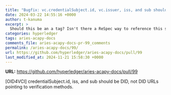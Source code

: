 ```yaml
---
title: "Bugfix: vc.credentialSubject.id, vc.issuer, iss, and sub should be DID itself"
date: 2024-03-22 14:55:16 +0000
author: t-kanuma
excerpt: >
  Should this be an a tag? Isn't there a ReSpec way to reference this specification so that it appears at the bottom of the document as a reference
categories: hyperledger
tags: aries-acapy-docs
comments_file: aries-acapy-docs-pr-99_comments
permalink: /aries-acapy-docs/99/
url: https://github.com/hyperledger/aries-acapy-docs/pull/99
last_modified_at: 2024-11-21 15:58:30 +0000
---
```



**URL:** https://github.com/hyperledger/aries-acapy-docs/pull/99

[OID4VCI]
credentialSubject.id, iss, and sub should be DID, not DID URLs pointing to verification methods.